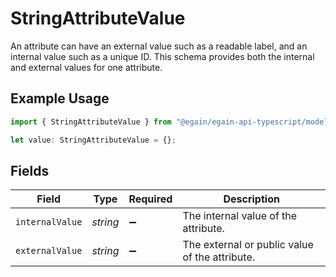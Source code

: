 # StringAttributeValue

An attribute can have an external value such as a readable label, and an internal value such as a unique ID. This schema provides both the internal and external values for one attribute.

## Example Usage

```typescript
import { StringAttributeValue } from "@egain/egain-api-typescript/models";

let value: StringAttributeValue = {};
```

## Fields

| Field                                          | Type                                           | Required                                       | Description                                    |
| ---------------------------------------------- | ---------------------------------------------- | ---------------------------------------------- | ---------------------------------------------- |
| `internalValue`                                | *string*                                       | :heavy_minus_sign:                             | The internal value of the attribute.           |
| `externalValue`                                | *string*                                       | :heavy_minus_sign:                             | The external or public value of the attribute. |